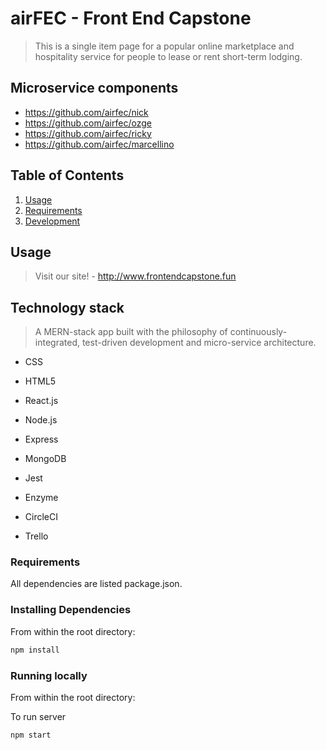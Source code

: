 # airFEC - Front End Capstone

> This is a single item page for a popular online marketplace and hospitality service for people to lease or rent short-term lodging.

## Microservice components

- https://github.com/airfec/nick
- https://github.com/airfec/ozge
- https://github.com/airfec/ricky
- https://github.com/airfec/marcellino

## Table of Contents

1.  [Usage](#Usage)
1.  [Requirements](#requirements)
1.  [Development](#development)

## Usage

> Visit our site! - http://www.frontendcapstone.fun

## Technology stack

> A MERN-stack app built with the philosophy of continuously-integrated, test-driven development and micro-service architecture.

- CSS
- HTML5
- React.js
- Node.js
- Express
- MongoDB

- Jest
- Enzyme
- CircleCI

- Trello

### Requirements

All dependencies are listed package.json.

### Installing Dependencies

From within the root directory:

```sh
npm install
```

### Running locally

From within the root directory:

To run server

```sh
npm start
```
